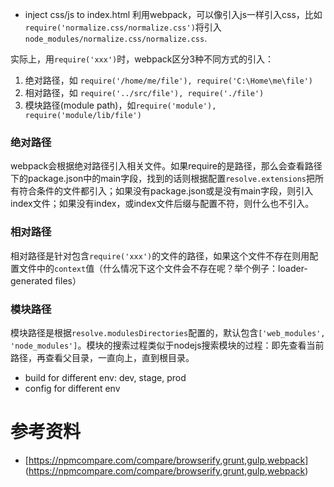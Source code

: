 
- inject css/js to index.html
利用webpack，可以像引入js一样引入css，比如 `require('normalize.css/normalize.css')`将引入 `node_modules/normalize.css/normalize.css`.

实际上，用`require('xxx')`时，webpack区分3种不同方式的引入：
1. 绝对路径，如 `require('/home/me/file'), require('C:\Home\me\file')`
2. 相对路径，如 `require('../src/file'), require('./file')`
3. 模块路径(module path)，如`require('module'), require('module/lib/file')`

### 绝对路径
webpack会根据绝对路径引入相关文件。如果require的是路径，那么会查看路径下的package.json中的main字段，找到的话则根据配置`resolve.extensions`把所有符合条件的文件都引入；如果没有package.json或是没有main字段，则引入index文件；如果没有index，或index文件后缀与配置不符，则什么也不引入。

### 相对路径
相对路径是针对包含`require('xxx')`的文件的路径，如果这个文件不存在则用配置文件中的`context`值（什么情况下这个文件会不存在呢？举个例子：loader-generated files）

### 模块路径
模块路径是根据`resolve.modulesDirectories`配置的，默认包含`['web_modules',
'node_modules']`。模块的搜索过程类似于nodejs搜索模块的过程：即先查看当前路径，再查看父目录，一直向上，直到根目录。

- build for different env: dev, stage, prod
- config for different env

# 参考资料
- [https://npmcompare.com/compare/browserify,grunt,gulp,webpack] (https://npmcompare.com/compare/browserify,grunt,gulp,webpack)

